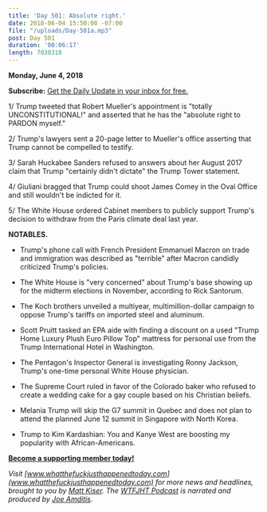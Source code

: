```yaml
---
title: 'Day 501: Absolute right.'
date: 2018-06-04 15:50:00 -07:00
file: "/uploads/Day-501a.mp3"
post: Day 501
duration: '00:06:17'
length: 7030318
---
```


**Monday, June 4, 2018**

**Subscribe:** [Get the Daily Update in your inbox for free.](https://whatthefuckjusthappenedtoday.com/subscribe/)

1/ Trump tweeted that Robert Mueller's appointment is "totally UNCONSTITUTIONAL!" and asserted that he has the "absolute right to PARDON myself."

2/ Trump's lawyers sent a 20-page letter to Mueller's office asserting that Trump cannot be compelled to testify.

3/ Sarah Huckabee Sanders refused to answers about her August 2017 claim that Trump "certainly didn't dictate" the Trump Tower statement.

4/ Giuliani bragged that Trump could shoot James Comey in the Oval Office and still wouldn't be indicted for it.

5/ The White House ordered Cabinet members to publicly support Trump's decision to withdraw from the Paris climate deal last year.

**NOTABLES.**

* Trump's phone call with French President Emmanuel Macron on trade and immigration was described as "terrible" after Macron candidly criticized Trump's policies.

* The White House is "very concerned" about Trump's base showing up for the midterm elections in November, according to Rick Santorum.

* The Koch brothers unveiled a multiyear, multimillion-dollar campaign to oppose Trump's tariffs on imported steel and aluminum.

* Scott Pruitt tasked an EPA aide with finding a discount on a used "Trump Home Luxury Plush Euro Pillow Top" mattress for personal use from the Trump International Hotel in Washington.

* The Pentagon's Inspector General is investigating Ronny Jackson, Trump's one-time personal White House physician.

* The Supreme Court ruled in favor of the Colorado baker who refused to create a wedding cake for a gay couple based on his Christian beliefs.

* Melania Trump will skip the G7 summit in Quebec and does not plan to attend the planned June 12 summit in Singapore with North Korea.

* Trump to Kim Kardashian: You and Kanye West are boosting my popularity with African-Americans.

**[Become a supporting member today!](https://whatthefuckjusthappenedtoday.com/membership/?utm_source=2017\+Donors&utm_campaign=8dccd905d9-&utm_medium=email&utm_term=0_3bd36f654c-8dccd905d9-169730397)**

*Visit [www.whatthefuckjusthappenedtoday.com](www.whatthefuckjusthappenedtoday.com) for more news and headlines, brought to you by [Matt Kiser](https://twitter.com/Matt_Kiser). The [WTFJHT Podcast](https://whatthefuckjusthappenedtoday.com/podcasts/) is narrated and produced by [Joe Amditis](https://twitter.com/jsamditis).*